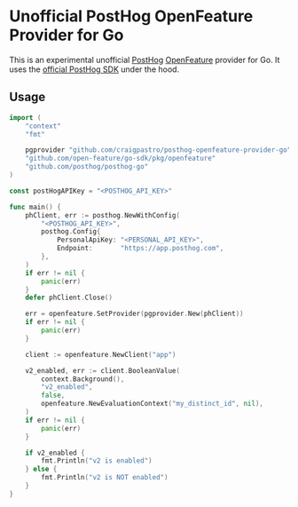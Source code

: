 # Unofficial PostHog OpenFeature Provider for Go

This is an experimental unofficial [PostHog](https://posthog.com/)
[OpenFeature](https://openfeature.dev/) provider for Go. It uses the
[official PostHog SDK](https://github.com/PostHog/posthog-go) under the hood.

## Usage

```go
import (
	"context"
	"fmt"

	pgprovider "github.com/craigpastro/posthog-openfeature-provider-go"
	"github.com/open-feature/go-sdk/pkg/openfeature"
	"github.com/posthog/posthog-go"
)

const postHogAPIKey = "<POSTHOG_API_KEY>"

func main() {
    phClient, err := posthog.NewWithConfig(
		"<POSTHOG_API_KEY>",
		posthog.Config{
			PersonalApiKey: "<PERSONAL_API_KEY>",
			Endpoint:       "https://app.posthog.com",
		},
	)
    if err != nil {
		panic(err)
	}
	defer phClient.Close()

	err = openfeature.SetProvider(pgprovider.New(phClient))
	if err != nil {
		panic(err)
	}

	client := openfeature.NewClient("app")

	v2_enabled, err := client.BooleanValue(
		context.Background(),
		"v2_enabled",
		false,
		openfeature.NewEvaluationContext("my_distinct_id", nil),
	)
	if err != nil {
		panic(err)
	}

	if v2_enabled {
		fmt.Println("v2 is enabled")
	} else {
		fmt.Println("v2 is NOT enabled")
	}
}
```

